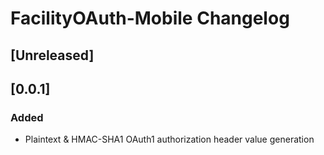 <!-- Keep a Changelog guide -> https://keepachangelog.com -->

# FacilityOAuth-Mobile Changelog

## [Unreleased]
## [0.0.1]
### Added
- Plaintext & HMAC-SHA1 OAuth1 authorization header value generation
